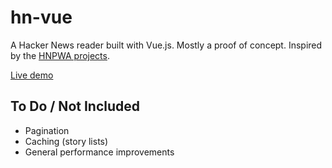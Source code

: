 # hn-vue

A Hacker News reader built with Vue.js. Mostly a proof of concept. Inspired by the [HNPWA projects](https://hnpwa.com/).

[Live demo](https://goofy-lovelace-5d7489.netlify.com/story/16133952)

## To Do / Not Included

* Pagination
* Caching (story lists)
* General performance improvements
